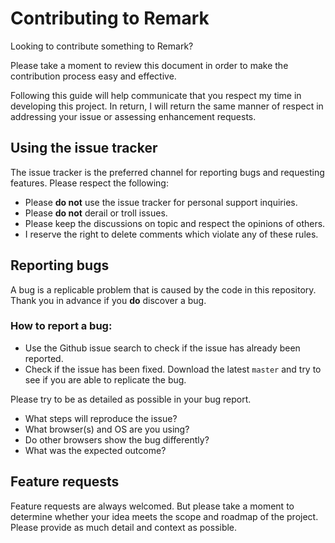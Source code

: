 # Contributing to Remark
Looking to contribute something to Remark? 

Please take a moment to review this document in order to make the contribution process easy and effective.

Following this guide will help communicate that you respect my time in developing this project. In return, I will return the same 
manner of respect in addressing your issue or assessing enhancement requests.

## Using the issue tracker
The issue tracker is the preferred channel for reporting bugs and requesting features. Please respect the following:
* Please **do not** use the issue tracker for personal support inquiries.
* Please **do not** derail or troll issues.
* Please keep the discussions on topic and respect the opinions of others.
* I reserve the right to delete comments which violate any of these rules.

## Reporting bugs
A bug is a replicable problem that is caused by the code in this repository. Thank you in advance if you **do** discover a bug.

### How to report a bug:
* Use the Github issue search to check if the issue has already been reported.
*  Check if the issue has been fixed. Download the latest `master` and try to see if you are able to replicate the bug.

Please try to be as detailed as possible in your bug report.
* What steps will reproduce the issue?
* What browser(s) and OS are you using?
* Do other browsers show the bug differently?
* What was the expected outcome?

## Feature requests
Feature requests are always welcomed. But please take a moment to determine whether your idea meets the scope and roadmap of the project.
Please provide as much detail and context as possible.
